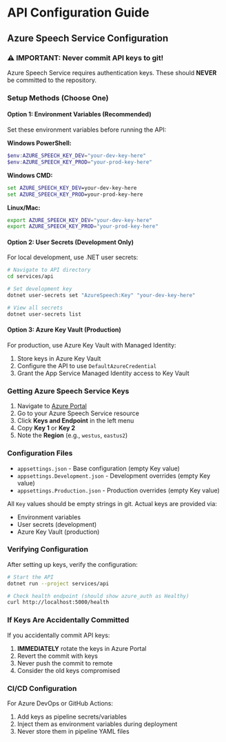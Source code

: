 # API Configuration Guide

## Azure Speech Service Configuration

### ⚠️ IMPORTANT: Never commit API keys to git!

Azure Speech Service requires authentication keys. These should **NEVER** be committed to the repository.

### Setup Methods (Choose One)

#### Option 1: Environment Variables (Recommended)

Set these environment variables before running the API:

**Windows PowerShell:**
```powershell
$env:AZURE_SPEECH_KEY_DEV="your-dev-key-here"
$env:AZURE_SPEECH_KEY_PROD="your-prod-key-here"
```

**Windows CMD:**
```cmd
set AZURE_SPEECH_KEY_DEV=your-dev-key-here
set AZURE_SPEECH_KEY_PROD=your-prod-key-here
```

**Linux/Mac:**
```bash
export AZURE_SPEECH_KEY_DEV="your-dev-key-here"
export AZURE_SPEECH_KEY_PROD="your-prod-key-here"
```

#### Option 2: User Secrets (Development Only)

For local development, use .NET user secrets:

```bash
# Navigate to API directory
cd services/api

# Set development key
dotnet user-secrets set "AzureSpeech:Key" "your-dev-key-here"

# View all secrets
dotnet user-secrets list
```

#### Option 3: Azure Key Vault (Production)

For production, use Azure Key Vault with Managed Identity:

1. Store keys in Azure Key Vault
2. Configure the API to use `DefaultAzureCredential`
3. Grant the App Service Managed Identity access to Key Vault

### Getting Azure Speech Service Keys

1. Navigate to [Azure Portal](https://portal.azure.com)
2. Go to your Azure Speech Service resource
3. Click **Keys and Endpoint** in the left menu
4. Copy **Key 1** or **Key 2**
5. Note the **Region** (e.g., `westus`, `eastus2`)

### Configuration Files

- `appsettings.json` - Base configuration (empty Key value)
- `appsettings.Development.json` - Development overrides (empty Key value)
- `appsettings.Production.json` - Production overrides (empty Key value)

All `Key` values should be empty strings in git. Actual keys are provided via:
- Environment variables
- User secrets (development)
- Azure Key Vault (production)

### Verifying Configuration

After setting up keys, verify the configuration:

```bash
# Start the API
dotnet run --project services/api

# Check health endpoint (should show azure_auth as Healthy)
curl http://localhost:5000/health
```

### If Keys Are Accidentally Committed

If you accidentally commit API keys:

1. **IMMEDIATELY** rotate the keys in Azure Portal
2. Revert the commit with keys
3. Never push the commit to remote
4. Consider the old keys compromised

### CI/CD Configuration

For Azure DevOps or GitHub Actions:

1. Add keys as pipeline secrets/variables
2. Inject them as environment variables during deployment
3. Never store them in pipeline YAML files
